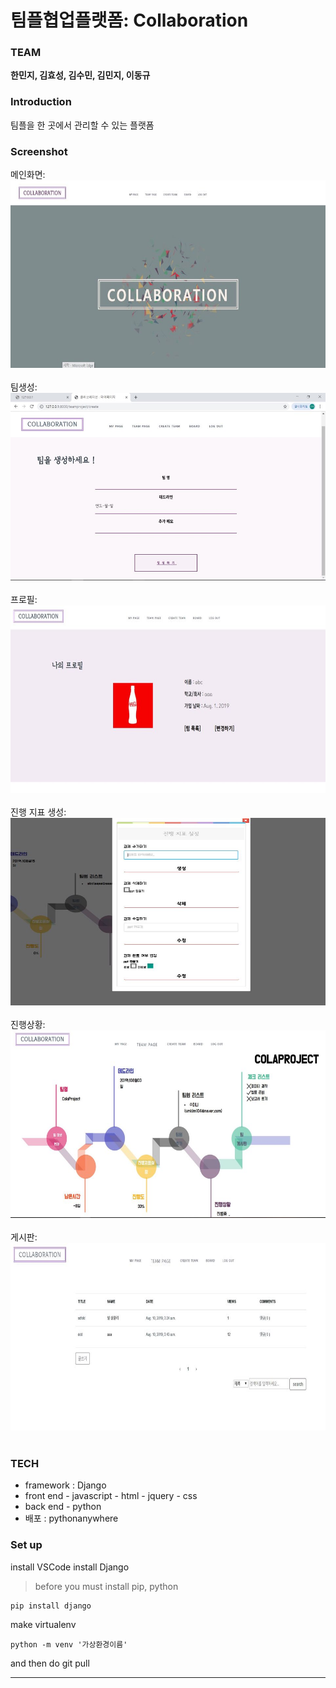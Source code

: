 # 팀플협업플랫폼: Collaboration 


### TEAM
 **한민지, 김효성, 김수민, 김민지, 이동규**

### Introduction
팀플을 한 곳에서 관리할 수 있는 플랫폼

### Screenshot
메인화면: 
<br>
<img src="./메인화면.jpg" width="600px" height="300px;">
<br>
<br>
팀생성:
<br>
<img src="./팀생성.jpg" width="600px" height="300px;">
<br>
<br>
프로필:
<br>
<img src="./프로필.jpg" width="600px" height="300px;">
<br>
<br>
진행 지표 생성:
<br>
<img src="./진행 지표 생성.jpg" width="600px" height="300px;">
<br>
<br>
진행상황:
<br>
<img src="./진행상황.jpg" width="600px" height="300px;">
<br>
<br>
게시판:
<br>
<img src="./게시판.jpg" width="600px" height="300px;">
<br>
<br>



### TECH
 - framework : Django 	
 - front end
		- javascript
		- html
		- jquery
		- css
- back end
		- python
- 배포 : pythonanywhere
		
### Set up
install VSCode
install Django

>  before you must install pip, python

    pip install django

make virtualenv

    python -m venv '가상환경이름'

and then do git pull


<hr>
<br>



